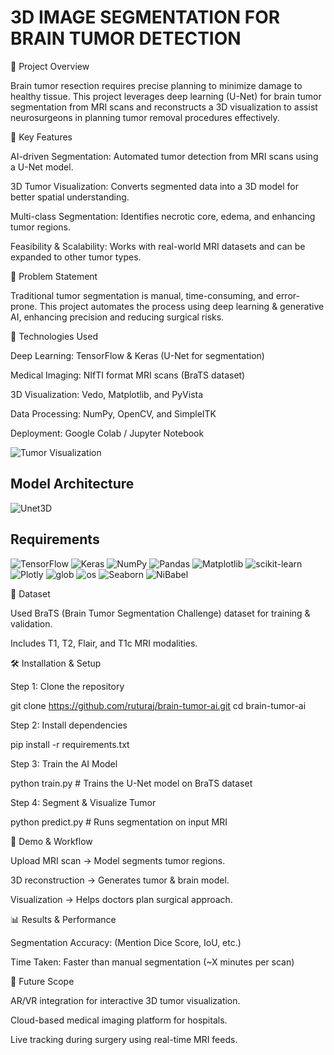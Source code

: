 # 3D IMAGE SEGMENTATION FOR BRAIN TUMOR DETECTION


🚀 Project Overview

Brain tumor resection requires precise planning to minimize damage to healthy tissue. This project leverages deep learning (U-Net) for brain tumor segmentation from MRI scans and reconstructs a 3D visualization to assist neurosurgeons in planning tumor removal procedures effectively.

🎯 Key Features

AI-driven Segmentation: Automated tumor detection from MRI scans using a U-Net model.

3D Tumor Visualization: Converts segmented data into a 3D model for better spatial understanding.

Multi-class Segmentation: Identifies necrotic core, edema, and enhancing tumor regions.

Feasibility & Scalability: Works with real-world MRI datasets and can be expanded to other tumor types.

📌 Problem Statement

Traditional tumor segmentation is manual, time-consuming, and error-prone. This project automates the process using deep learning & generative AI, enhancing precision and reducing surgical risks.

🔬 Technologies Used

Deep Learning: TensorFlow & Keras (U-Net for segmentation)

Medical Imaging: NIfTI format MRI scans (BraTS dataset)

3D Visualization: Vedo, Matplotlib, and PyVista

Data Processing: NumPy, OpenCV, and SimpleITK

Deployment: Google Colab / Jupyter Notebook


![Tumor Visualization](https://github.com/srivabhi22/BrainSegmentor/blob/main/Brain%20tumor%20visualization.png)

## Model Architecture

![Unet3D](https://github.com/srivabhi22/BrainSegmentor/blob/main/u-net-architecture.png)

## Requirements
![TensorFlow](https://img.shields.io/badge/TensorFlow-2.15.0-brightgreen)
![Keras](https://img.shields.io/badge/Keras-2.4.3-orange)
![NumPy](https://img.shields.io/badge/NumPy-1.21.2-blue)
![Pandas](https://img.shields.io/badge/Pandas-1.3.3-red)
![Matplotlib](https://img.shields.io/badge/Matplotlib-3.4.3-yellow)
![scikit-learn](https://img.shields.io/badge/scikit--learn-0.24.2-lightgrey)
![Plotly](https://img.shields.io/badge/Plotly-5.4.0-blue)
![glob](https://img.shields.io/badge/glob-3.2.0-lightgrey)
![os](https://img.shields.io/badge/os-Builtin-yellow)
![Seaborn](https://img.shields.io/badge/Seaborn-0.11.2-green)
![NiBabel](https://img.shields.io/badge/NiBabel-3.2.1-red)

📂 Dataset

Used BraTS (Brain Tumor Segmentation Challenge) dataset for training & validation.

Includes T1, T2, Flair, and T1c MRI modalities.

🛠 Installation & Setup

Step 1: Clone the repository

git clone https://github.com/ruturaj/brain-tumor-ai.git
cd brain-tumor-ai

Step 2: Install dependencies

pip install -r requirements.txt

Step 3: Train the AI Model

python train.py  # Trains the U-Net model on BraTS dataset

Step 4: Segment & Visualize Tumor

python predict.py  # Runs segmentation on input MRI

🎥 Demo & Workflow

Upload MRI scan → Model segments tumor regions.

3D reconstruction → Generates tumor & brain model.

Visualization → Helps doctors plan surgical approach.



📊 Results & Performance

Segmentation Accuracy: (Mention Dice Score, IoU, etc.)

Time Taken: Faster than manual segmentation (~X minutes per scan)

🌟 Future Scope

AR/VR integration for interactive 3D tumor visualization.

Cloud-based medical imaging platform for hospitals.

Live tracking during surgery using real-time MRI feeds.







